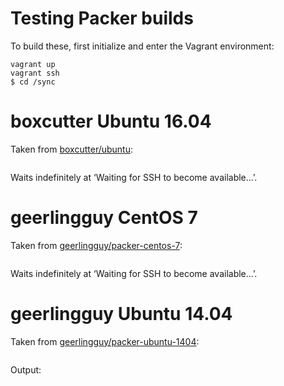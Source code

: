 # Testing Packer builds #

To build these, first initialize and enter the Vagrant environment:

```
vagrant up
vagrant ssh
$ cd /sync
```

# boxcutter Ubuntu 16.04 #

Taken from [boxcutter/ubuntu](https://github.com/boxcutter/ubuntu):

```

```

Waits indefinitely at ‘Waiting for SSH to become available...’.

# geerlingguy CentOS 7 #

Taken from [geerlingguy/packer-centos-7](https://github.com/geerlingguy/packer-centos-7/):

```

```

Waits indefinitely at ‘Waiting for SSH to become available...’.

# geerlingguy Ubuntu 14.04 #

Taken from [geerlingguy/packer-ubuntu-1404](https://github.com/geerlingguy/packer-ubuntu-1404):

```

```

Output:

```

```